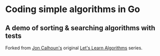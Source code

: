 # Coding simple algorithms in Go

## A demo of sorting & searching algorithms with tests

Forked from [Jon Calhoun's](https://github.com/joncalhoun) original [Let's Learn Algorithms](https://www.calhoun.io/lets-learn-algorithms/) series.